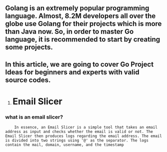 ## Golang is an extremely popular programming language. Almost, 8.2M developers all over the globe use Golang for their projects which is more than Java now. So, in order to master Go language, it is recommended to start by creating some projects.
## In this article, we are going to cover Go Project Ideas for beginners and experts with valid source codes.


1. # Email Slicer
### what is an email slicer?
        In essence, an Email Slicer is a simple tool that takes an email address as input and checks whether the email is valid or not. The Email Slicer then produces logs regarding the email address. The email is divided into two strings using '@' as the separator. The logs contain the mail, domain, username, and the timestamp
